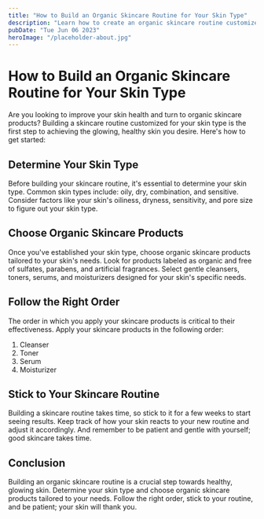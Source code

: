 ```yaml
---
title: "How to Build an Organic Skincare Routine for Your Skin Type"
description: "Learn how to create an organic skincare routine customized for your skin type and improve your skin health today. "
pubDate: "Tue Jun 06 2023"
heroImage: "/placeholder-about.jpg"
---
```


# How to Build an Organic Skincare Routine for Your Skin Type

Are you looking to improve your skin health and turn to organic skincare products? Building a skincare routine customized for your skin type is the first step to achieving the glowing, healthy skin you desire. Here&#39;s how to get started:

## Determine Your Skin Type

Before building your skincare routine, it&#39;s essential to determine your skin type. Common skin types include: oily, dry, combination, and sensitive. Consider factors like your skin&#39;s oiliness, dryness, sensitivity, and pore size to figure out your skin type.

## Choose Organic Skincare Products

Once you&#39;ve established your skin type, choose organic skincare products tailored to your skin&#39;s needs. Look for products labeled as organic and free of sulfates, parabens, and artificial fragrances. Select gentle cleansers, toners, serums, and moisturizers designed for your skin&#39;s specific needs.

## Follow the Right Order

The order in which you apply your skincare products is critical to their effectiveness. Apply your skincare products in the following order:

1. Cleanser
2. Toner
3. Serum
4. Moisturizer

## Stick to Your Skincare Routine

Building a skincare routine takes time, so stick to it for a few weeks to start seeing results. Keep track of how your skin reacts to your new routine and adjust it accordingly. And remember to be patient and gentle with yourself; good skincare takes time.

## Conclusion

Building an organic skincare routine is a crucial step towards healthy, glowing skin. Determine your skin type and choose organic skincare products tailored to your needs. Follow the right order, stick to your routine, and be patient; your skin will thank you.